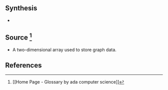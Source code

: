 ## Synthesis
- 
## Source [^1]
- A two-dimensional array used to store graph data.
## References

[^1]: [[Home Page - Glossary by ada computer science]]